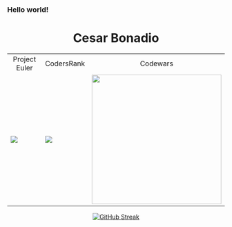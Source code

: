 ### Hello world!

<div align="center">

# Cesar Bonadio 

</div>


<table align="center">
  <tr>
     <td align="center">Project Euler</td>
     <td align="center">CodersRank</td>
     <td align="center">Codewars</td> 
  </tr>
  <tr>
    <td valign="center"><img src="https://projecteuler.net/profile/cesarbonadio12.png"></td>
    <td valign="center"><img src="https://www.codewars.com/users/cesarbonadio/badges/large"></td>
    <td valign="center"><img src="https://cr-ss-service.azurewebsites.net/api/ScreenShot?widget=summary&username=cesarbonadio" width="300px"/></td>
  </tr>
 </table>

<div align="center">

[![GitHub Streak](http://github-readme-streak-stats.herokuapp.com?user=cesarbonadio&theme=calm&hide_border=true&locale=es&fire=00DD1B&background=000000&ring=00DD1B&sideNums=00DD1B)](https://git.io/streak-stats)
 
 </div>

<!--
**cesarbonadio/cesarbonadio** is a ✨ _special_ ✨ repository because its `README.md` (this file) appears on your GitHub profile.

Here are some ideas to get you started:

- 🔭 I’m currently working on ...
- 🌱 I’m currently learning ...
- 👯 I’m looking to collaborate on ...
- 🤔 I’m looking for help with ...
- 💬 Ask me about ...
- 📫 How to reach me: ...
- 😄 Pronouns: ...
- ⚡ Fun fact: ...
-->
